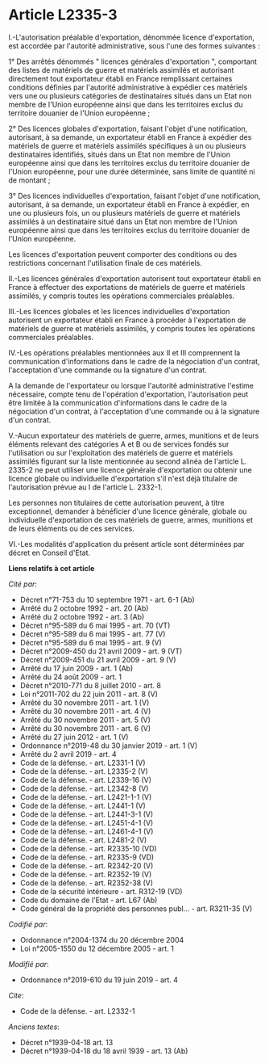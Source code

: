 # Article L2335-3

I.-L'autorisation préalable d'exportation, dénommée licence d'exportation, est accordée par l'autorité administrative, sous
l'une des formes suivantes :

1° Des arrêtés dénommés " licences générales d'exportation ", comportant des listes de matériels de guerre et matériels
assimilés et autorisant directement tout exportateur établi en France remplissant certaines conditions définies par
l'autorité administrative à expédier ces matériels vers une ou plusieurs catégories de destinataires situés dans un Etat non
membre de l'Union européenne ainsi que dans les territoires exclus du territoire douanier de l'Union européenne ;

2° Des licences globales d'exportation, faisant l'objet d'une notification, autorisant, à sa demande, un exportateur établi
en France à expédier des matériels de guerre et matériels assimilés spécifiques à un ou plusieurs destinataires identifiés,
situés dans un Etat non membre de l'Union européenne ainsi que dans les territoires exclus du territoire douanier de l'Union
européenne, pour une durée déterminée, sans limite de quantité ni de montant ;

3° Des licences individuelles d'exportation, faisant l'objet d'une notification, autorisant, à sa demande, un exportateur
établi en France à expédier, en une ou plusieurs fois, un ou plusieurs matériels de guerre et matériels assimilés à un
destinataire situé dans un Etat non membre de l'Union européenne ainsi que dans les territoires exclus du territoire douanier
de l'Union européenne.

Les licences d'exportation peuvent comporter des conditions ou des restrictions concernant l'utilisation finale de ces
matériels.

II.-Les licences générales d'exportation autorisent tout exportateur établi en France à effectuer des exportations de
matériels de guerre et matériels assimilés, y compris toutes les opérations commerciales préalables.

III.-Les licences globales et les licences individuelles d'exportation autorisent un exportateur établi en France à procéder
à l'exportation de matériels de guerre et matériels assimilés, y compris toutes les opérations commerciales préalables.

IV.-Les opérations préalables mentionnées aux II et III comprennent la communication d'informations dans le cadre de la
négociation d'un contrat, l'acceptation d'une commande ou la signature d'un contrat.

A la demande de l'exportateur ou lorsque l'autorité administrative l'estime nécessaire, compte tenu de l'opération
d'exportation, l'autorisation peut être limitée à la communication d'informations dans le cadre de la négociation d'un
contrat, à l'acceptation d'une commande ou à la signature d'un contrat.

V.-Aucun exportateur des matériels de guerre, armes, munitions et de leurs éléments relevant des catégories A et B ou de
services fondés sur l'utilisation ou sur l'exploitation des matériels de guerre et matériels assimilés figurant sur la liste
mentionnée au second alinéa de l'article L. 2335-2 ne peut utiliser une licence générale d'exportation ou obtenir une licence
globale ou individuelle d'exportation s'il n'est déjà titulaire de l'autorisation prévue au I de l'article L. 2332-1.

Les personnes non titulaires de cette autorisation peuvent, à titre exceptionnel, demander à bénéficier d'une licence
générale, globale ou individuelle d'exportation de ces matériels de guerre, armes, munitions et de leurs éléments ou de ces
services.

VI.-Les modalités d'application du présent article sont déterminées par décret en Conseil d'Etat.

**Liens relatifs à cet article**

_Cité par_:

  - Décret n°71-753 du 10 septembre 1971 - art. 6-1 (Ab)
  - Arrêté du 2 octobre 1992 - art. 20 (Ab)
  - Arrêté du 2 octobre 1992 - art. 3 (Ab)
  - Décret n°95-589 du 6 mai 1995 - art. 70 (VT)
  - Décret n°95-589 du 6 mai 1995 - art. 77 (V)
  - Décret n°95-589 du 6 mai 1995 - art. 9 (V)
  - Décret n°2009-450 du 21 avril 2009 - art. 9 (VT)
  - Décret n°2009-451 du 21 avril 2009 - art. 9 (V)
  - Arrêté du 17 juin 2009 - art. 1 (Ab)
  - Arrêté du 24 août 2009 - art. 1
  - Décret n°2010-771 du 8 juillet 2010 - art. 8
  - Loi n°2011-702 du 22 juin 2011 - art. 8 (V)
  - Arrêté du 30 novembre 2011 - art. 1 (V)
  - Arrêté du 30 novembre 2011 - art. 4 (V)
  - Arrêté du 30 novembre 2011 - art. 5 (V)
  - Arrêté du 30 novembre 2011 - art. 6 (V)
  - Arrêté du 27 juin 2012 - art. 1 (V)
  - Ordonnance n°2019-48 du 30 janvier 2019 - art. 1 (V)
  - Arrêté du 2 avril 2019 - art. 4
  - Code de la défense. - art. L2331-1 (V)
  - Code de la défense. - art. L2335-2 (V)
  - Code de la défense. - art. L2339-16 (V)
  - Code de la défense. - art. L2342-8 (V)
  - Code de la défense. - art. L2421-1-1 (V)
  - Code de la défense. - art. L2441-1 (V)
  - Code de la défense. - art. L2441-3-1 (V)
  - Code de la défense. - art. L2451-4-1 (V)
  - Code de la défense. - art. L2461-4-1 (V)
  - Code de la défense. - art. L2481-2 (V)
  - Code de la défense. - art. R2335-10 (VD)
  - Code de la défense. - art. R2335-9 (VD)
  - Code de la défense. - art. R2342-20 (V)
  - Code de la défense. - art. R2352-19 (V)
  - Code de la défense. - art. R2352-38 (V)
  - Code de la sécurité intérieure - art. R312-19 (VD)
  - Code du domaine de l'Etat - art. L67 (Ab)
  - Code général de la propriété des personnes publ... - art. R3211-35 (V)

_Codifié par_:

  - Ordonnance n°2004-1374 du 20 décembre 2004
  - Loi n°2005-1550 du 12 décembre 2005 - art. 1

_Modifié par_:

  - Ordonnance n°2019-610 du 19 juin 2019 - art. 4

_Cite_:

  - Code de la défense. - art. L2332-1

_Anciens textes_:

  - Décret n°1939-04-18 art. 13
  - Décret n°1939-04-18 du 18 avril 1939 - art. 13 (Ab)
